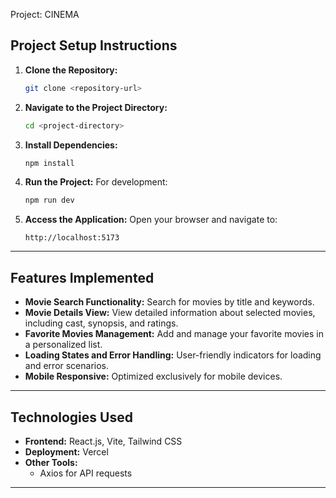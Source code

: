 Project: CINEMA

## Project Setup Instructions

1. **Clone the Repository:**
   ```bash
   git clone <repository-url>
   ```

2. **Navigate to the Project Directory:**
   ```bash
   cd <project-directory>
   ```

3. **Install Dependencies:**
   ```bash
   npm install
   ```

4. **Run the Project:**
   For development:
   ```bash
   npm run dev
   ```

5. **Access the Application:**
   Open your browser and navigate to:
   ```
   http://localhost:5173
   ```

---

## Features Implemented

- **Movie Search Functionality:** Search for movies by title and keywords.
- **Movie Details View:** View detailed information about selected movies, including cast, synopsis, and ratings.
- **Favorite Movies Management:** Add and manage your favorite movies in a personalized list.
- **Loading States and Error Handling:** User-friendly indicators for loading and error scenarios.
- **Mobile Responsive:** Optimized exclusively for mobile devices.

---

## Technologies Used

- **Frontend:** React.js, Vite, Tailwind CSS
- **Deployment:** Vercel
- **Other Tools:**
  - Axios for API requests

---
